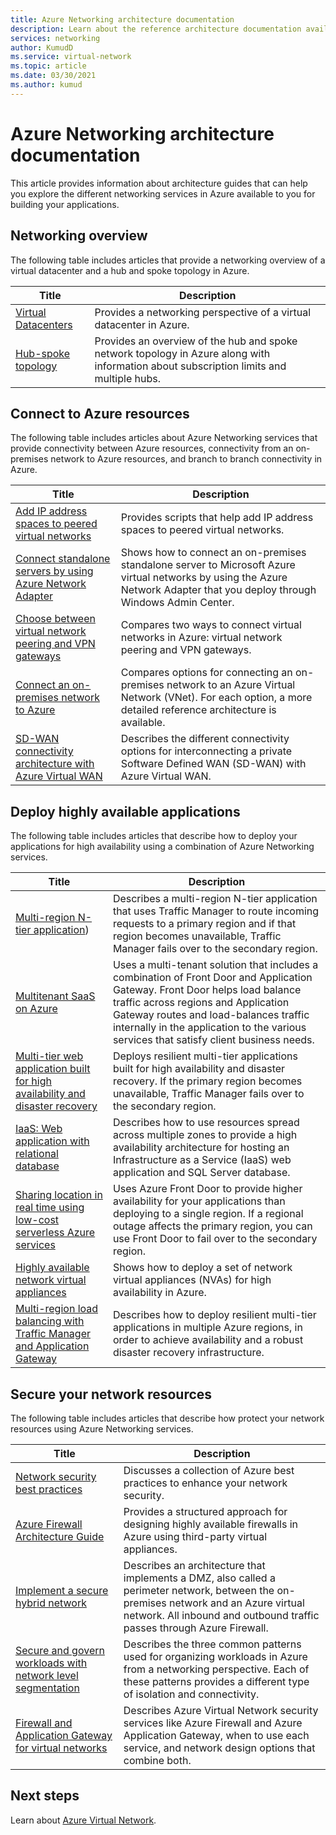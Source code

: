 ```yaml
---
title: Azure Networking architecture documentation
description: Learn about the reference architecture documentation available for Azure networking services.
services: networking
author: KumudD
ms.service: virtual-network
ms.topic: article
ms.date: 03/30/2021
ms.author: kumud
---
```

# Azure Networking architecture documentation

This article provides information about architecture guides that can help you explore the different networking services in Azure available to you for building your applications.

## Networking overview

The following table includes articles that provide a networking overview of a virtual datacenter and a hub and spoke topology in Azure.

|Title |Description  |
|---------|---------|
|[Virtual Datacenters](/azure/architecture/vdc/networking-virtual-datacenter)   | Provides a networking perspective of a virtual datacenter in Azure.       |
|[Hub-spoke topology](/azure/architecture/reference-architectures/hybrid-networking/hub-spoke)  |Provides an overview of the hub and spoke network topology in Azure along with information about subscription limits and multiple hubs.          |

## Connect to Azure resources

The following table includes articles about Azure Networking services that provide connectivity between Azure resources, connectivity from an on-premises network to Azure resources, and branch to branch connectivity in Azure.

|Title |Description  |
|---------|---------|
|[Add IP address spaces to peered virtual networks](/azure/architecture/networking/prefixes/add-ip-space-peered-vnet)     | Provides scripts that help add IP address spaces to peered virtual networks.        |
|[Connect standalone servers by using Azure Network Adapter](/azure/architecture/hybrid/azure-network-adapter)   | Shows how to connect an on-premises standalone server to Microsoft Azure virtual networks by using the Azure Network Adapter that you deploy through Windows Admin Center.        |
|[Choose between virtual network peering and VPN gateways](/azure/architecture/reference-architectures/hybrid-networking/vnet-peering)   | Compares two ways to connect virtual networks in Azure: virtual network peering and VPN gateways.        |
|[Connect an on-premises network to Azure](/azure/architecture/reference-architectures/hybrid-networking/)  | Compares options for connecting an on-premises network to an Azure Virtual Network (VNet). For each option, a more detailed reference architecture is available.        |
|[SD-WAN connectivity architecture with Azure Virtual WAN](../../virtual-wan/sd-wan-connectivity-architecture.md)|Describes the different connectivity options for interconnecting a private Software Defined WAN (SD-WAN) with Azure Virtual WAN.|

## Deploy highly available applications

The following table includes articles that describe how to deploy your applications for high availability using a combination of Azure Networking services.

|Title |Description  |
|---------|---------|
|[Multi-region N-tier application](/azure/architecture/reference-architectures/n-tier/multi-region-sql-server))  | Describes a multi-region N-tier application that uses Traffic Manager to route incoming requests to a primary region and if that region becomes unavailable, Traffic Manager fails over to the secondary region.      |
| [Multitenant SaaS on Azure](/azure/architecture/example-scenario/multi-saas/multitenant-saas)       |   Uses a multi-tenant solution that includes a combination of Front Door and Application Gateway.  Front Door helps load balance traffic across regions and Application Gateway routes and load-balances traffic internally in the application to the various services that satisfy client business needs.  |
| [Multi-tier web application built for high availability and disaster recovery ](/azure/architecture/example-scenario/infrastructure/multi-tier-app-disaster-recovery)        |      Deploys resilient multi-tier applications built for high availability and disaster recovery. If the primary region becomes unavailable, Traffic Manager fails over to the secondary region.  |
|[IaaS: Web application with relational database](/azure/architecture/high-availability/ref-arch-iaas-web-and-db)    |   Describes how to use resources spread across multiple zones to provide a high availability architecture for hosting an Infrastructure as a Service (IaaS) web application and SQL Server database.     |
|[Sharing location in real time using low-cost serverless Azure services](/azure/architecture/example-scenario/signalr/#azure-front-door)       |   Uses Azure Front Door to provide higher availability for your applications than deploying to a single region. If a regional outage affects the primary region, you can use Front Door to fail over to the secondary region.      |
|[Highly available network virtual appliances](/azure/architecture/reference-architectures/dmz/nva-ha)     | Shows how to deploy a set of network virtual appliances (NVAs) for high availability in Azure.        |
|[Multi-region load balancing with Traffic Manager and Application Gateway](/azure/architecture/high-availability/reference-architecture-traffic-manager-application-gateway)     | Describes how to deploy resilient multi-tier applications in multiple Azure regions, in order to achieve availability and a robust disaster recovery infrastructure.        |

## Secure your network resources

The following table includes articles that describe how protect your network resources using Azure Networking services.

|Title |Description  |
|---------|---------|
|[Network security best practices](../../security/fundamentals/network-best-practices.md) |Discusses a collection of Azure best practices to enhance your network security.         |
[Azure Firewall Architecture Guide](/azure/architecture/example-scenario/firewalls/) | Provides a structured approach for designing highly available firewalls in Azure using third-party virtual appliances.        |
|[Implement a secure hybrid network](/azure/architecture/reference-architectures/dmz/secure-vnet-dmz)     | Describes an architecture that implements a DMZ, also called a perimeter network, between the on-premises network and an Azure virtual network. All inbound and outbound traffic passes through Azure Firewall.        |
|[Secure and govern workloads with network level segmentation](/azure/architecture/reference-architectures/hybrid-networking/network-level-segmentation) | Describes the three common patterns used for organizing workloads in Azure from a networking perspective.   Each of these patterns provides a different type of isolation and connectivity.      |
|[Firewall and Application Gateway for virtual networks](/azure/architecture/example-scenario/gateway/firewall-application-gateway) | Describes Azure Virtual Network security services like Azure Firewall and Azure Application Gateway, when to use each service, and network design options that combine both.      |

## Next steps

Learn about [Azure Virtual Network](../../virtual-network/virtual-networks-overview.md).